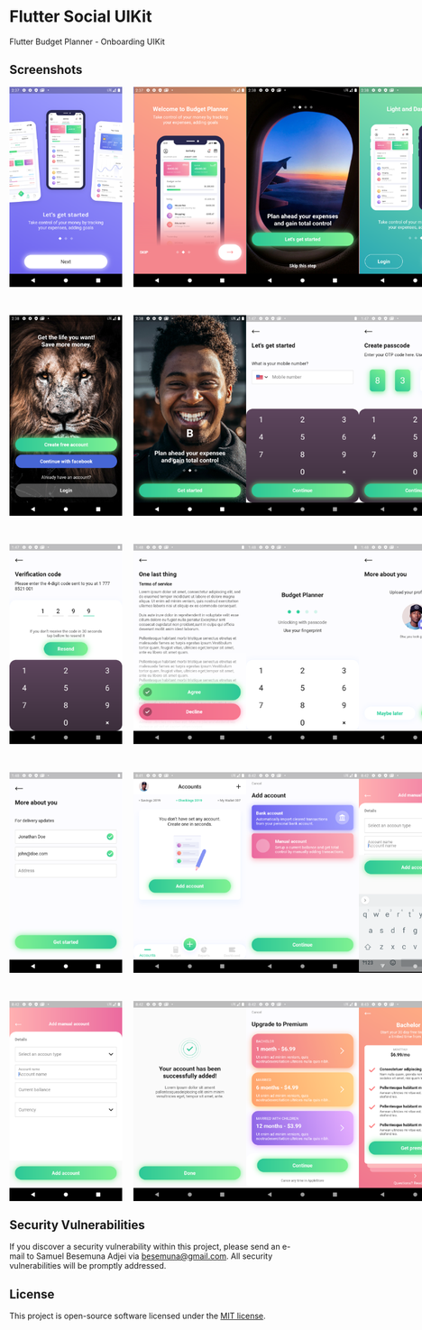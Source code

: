 # Flutter Social UIKit
Flutter Budget Planner - Onboarding UIKit


## Screenshots

<div style="display:flex">
<img style="margin-right:20px" src="screenshots/one.png" width="200px">
<img src="screenshots/two.png" width="200px">
<img src="screenshots/three.png" width="200px">
<img src="screenshots/four.png" width="200px">
</div>

<div style="display:flex;margin-top:50px">
<img style="margin-right:20px" src="screenshots/five.png" width="200px">
<img src="screenshots/six.png" width="200px">
<img src="screenshots/seven.png" width="200px">
<img src="screenshots/eight.png" width="200px">
</div>

<div style="display:flex;margin-top:50px">
<img style="margin-right:20px" src="screenshots/nine.png" width="200px">
<img src="screenshots/ten.png" width="200px">
<img src="screenshots/eleven.png" width="200px">
<img src="screenshots/twelve.png" width="200px">
</div>

<div style="display:flex;margin-top:50px">
<img style="margin-right:20px" src="screenshots/thirteen.png" width="200px">
<img src="screenshots/fourteen.png" width="200px">
<img src="screenshots/fifteen.png" width="200px">
<img src="screenshots/sixteen.png" width="200px">
</div>

<div style="display:flex;margin-top:50px">
<img style="margin-right:20px" src="screenshots/seventeen.png" width="200px">
<img src="screenshots/eighteen.png" width="200px">
<img src="screenshots/nineteen.png" width="200px">
<img src="screenshots/twenty.png" width="200px">
</div>




## Security Vulnerabilities

If you discover a security vulnerability within this project, please send an e-mail to Samuel Besemuna Adjei via [besemuna@gmail.com](mailto:besemuna@gmail.com). All security vulnerabilities will be promptly addressed.

## License

This project is open-source software licensed under the [MIT license](https://opensource.org/licenses/MIT).
